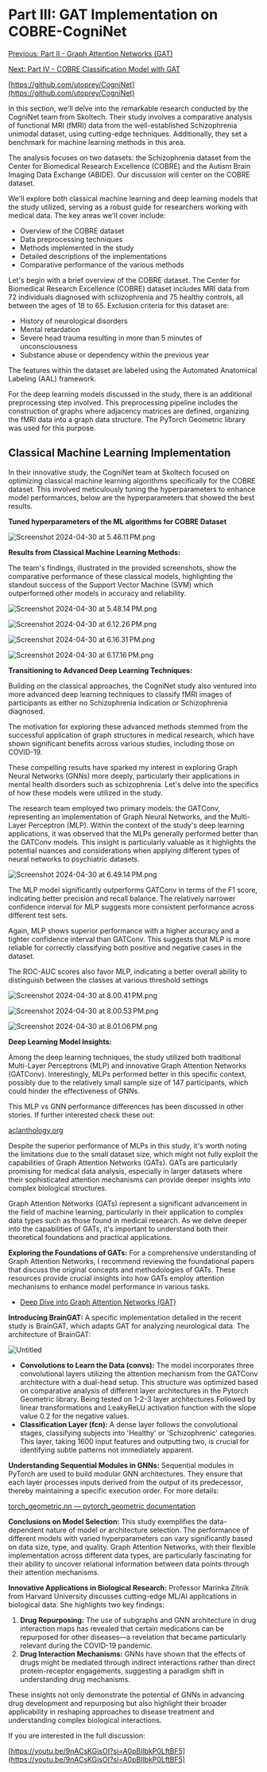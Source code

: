 # Part III: GAT Implementation on COBRE-CogniNet

[Previous: Part II - Graph Attention Networks (GAT)](/pages/part-ii-gat.md/)

[Next: Part IV - COBRE Classification Model with GAT](/pages/part-iv-classification-model.md/)


[https://github.com/utoprey/CogniNet](https://github.com/utoprey/CogniNet)

In this section, we'll delve into the remarkable research conducted by the CogniNet team from Skoltech. Their study involves a comparative analysis of functional MRI (fMRI) data from the well-established Schizophrenia unimodal dataset, using cutting-edge techniques. Additionally, they set a benchmark for machine learning methods in this area.

The analysis focuses on two datasets: the Schizophrenia dataset from the Center for Biomedical Research Excellence (COBRE) and the Autism Brain Imaging Data Exchange (ABIDE). Our discussion will center on the COBRE dataset.

We'll explore both classical machine learning and deep learning models that the study utilized, serving as a robust guide for researchers working with medical data. The key areas we'll cover include:

- Overview of the COBRE dataset
- Data preprocessing techniques
- Methods implemented in the study
- Detailed descriptions of the implementations
- Comparative performance of the various methods

Let's begin with a brief overview of the COBRE dataset. The Center for Biomedical Research Excellence (COBRE) dataset includes MRI data from 72 individuals diagnosed with schizophrenia and 75 healthy controls, all between the ages of 18 to 65. Exclusion criteria for this dataset are:

- History of neurological disorders
- Mental retardation
- Severe head trauma resulting in more than 5 minutes of unconsciousness
- Substance abuse or dependency within the previous year

The features within the dataset are labeled using the Automated Anatomical Labeling (AAL) framework.

For the deep learning models discussed in the study, there is an additional preprocessing step involved. This preprocessing pipeline includes the construction of graphs where adjacency matrices are defined, organizing the fMRI data into a graph data structure. The PyTorch Geometric library was used for this purpose.

## Classical Machine Learning Implementation

In their innovative study, the CogniNet team at Skoltech focused on optimizing classical machine learning algorithms specifically for the COBRE dataset. This involved meticulously tuning the hyperparameters to enhance model performances, below are the hyperparameters that showed the best results.

**Tuned hyperparameters of the ML algorithms for COBRE Dataset**

![Screenshot 2024-04-30 at 5.46.11 PM.png](Part-III%20GAT%20Implementation%20on%20COBRE-%20CogniNet%20d4692377292e49b79256bddca71d7455/99f26bee-f6ac-4d47-8663-76f44dca511e.png)

**Results from Classical Machine Learning Methods:**

The team's findings, illustrated in the provided screenshots, show the comparative performance of these classical models, highlighting the standout success of the Support Vector Machine (SVM) which outperformed other models in accuracy and reliability.

![Screenshot 2024-04-30 at 5.48.14 PM.png](Part-III%20GAT%20Implementation%20on%20COBRE-%20CogniNet%20d4692377292e49b79256bddca71d7455/Screenshot_2024-04-30_at_5.48.14_PM.png)

![Screenshot 2024-04-30 at 6.12.26 PM.png](Part-III%20GAT%20Implementation%20on%20COBRE-%20CogniNet%20d4692377292e49b79256bddca71d7455/Screenshot_2024-04-30_at_6.12.26_PM.png)

![Screenshot 2024-04-30 at 6.16.31 PM.png](Part-III%20GAT%20Implementation%20on%20COBRE-%20CogniNet%20d4692377292e49b79256bddca71d7455/c7250db2-987b-49c6-8353-c9d2e4ad6d38.png)

![Screenshot 2024-04-30 at 6.17.16 PM.png](Part-III%20GAT%20Implementation%20on%20COBRE-%20CogniNet%20d4692377292e49b79256bddca71d7455/Screenshot_2024-04-30_at_6.17.16_PM.png)

**Transitioning to Advanced Deep Learning Techniques:**

Building on the classical approaches, the CogniNet study also ventured into more advanced deep learning techniques to classify fMRI images of participants as either no Schizophrenia indication or Schizophrenia diagnosed.

The motivation for exploring these advanced methods stemmed from the successful application of graph structures in medical research, which have shown significant benefits across various studies, including those on COVID-19.

These compelling results have sparked my interest in exploring Graph Neural Networks (GNNs) more deeply, particularly their applications in mental health disorders such as schizophrenia. Let's delve into the specifics of how these models were utilized in the study.

The research team employed two primary models: the GATConv, representing an implementation of Graph Neural Networks, and the Multi-Layer Perceptron (MLP). Within the context of the study's deep learning applications, it was observed that the MLPs generally performed better than the GATConv models. This insight is particularly valuable as it highlights the potential nuances and considerations when applying different types of neural networks to psychiatric datasets.

![Screenshot 2024-04-30 at 6.49.14 PM.png](Part-III%20GAT%20Implementation%20on%20COBRE-%20CogniNet%20d4692377292e49b79256bddca71d7455/Screenshot_2024-04-30_at_6.49.14_PM.png)

The MLP model significantly outperforms GATConv in terms of the F1 score, indicating better precision and recall balance. The relatively narrower confidence interval for MLP suggests more consistent performance across different test sets.

Again, MLP shows superior performance with a higher accuracy and a tighter confidence interval than GATConv. This suggests that MLP is more reliable for correctly classifying both positive and negative cases in the dataset.

The ROC-AUC scores also favor MLP, indicating a better overall ability to distinguish between the classes at various threshold settings

![Screenshot 2024-04-30 at 8.00.41 PM.png](Part-III%20GAT%20Implementation%20on%20COBRE-%20CogniNet%20d4692377292e49b79256bddca71d7455/Screenshot_2024-04-30_at_8.00.41_PM.png)

![Screenshot 2024-04-30 at 8.00.53 PM.png](Part-III%20GAT%20Implementation%20on%20COBRE-%20CogniNet%20d4692377292e49b79256bddca71d7455/Screenshot_2024-04-30_at_8.00.53_PM.png)

![Screenshot 2024-04-30 at 8.01.06 PM.png](Part-III%20GAT%20Implementation%20on%20COBRE-%20CogniNet%20d4692377292e49b79256bddca71d7455/Screenshot_2024-04-30_at_8.01.06_PM.png)

**Deep Learning Model Insights:**

Among the deep learning techniques, the study utilized both traditional Multi-Layer Perceptrons (MLP) and innovative Graph Attention Networks (GATConv). Interestingly, MLPs performed better in this specific context, possibly due to the relatively small sample size of 147 participants, which could hinder the effectiveness of GNNs.

This MLP vs GNN performance differences has been discussed in other stories. If further interested check these out:

[](https://www.sciencedirect.com/science/article/pii/S0893608023006020)

[aclanthology.org](https://aclanthology.org/2023.acl-long.597.pdf)

Despite the superior performance of MLPs in this study, it's worth noting the limitations due to the small dataset size, which might not fully exploit the capabilities of Graph Attention Networks (GATs). GATs are particularly promising for medical data analysis, especially in larger datasets where their sophisticated attention mechanisms can provide deeper insights into complex biological structures.

Graph Attention Networks (GATs) represent a significant advancement in the field of machine learning, particularly in their application to complex data types such as those found in medical research. As we delve deeper into the capabilities of GATs, it's important to understand both their theoretical foundations and practical applications.

**Exploring the Foundations of GATs:**
For a comprehensive understanding of Graph Attention Networks, I recommend reviewing the foundational papers that discuss the original concepts and methodologies of GATs. These resources provide crucial insights into how GATs employ attention mechanisms to enhance model performance in various tasks.

- [Deep Dive into Graph Attention Networks (GAT)](https://www.notion.so/Part-II-Graph-Attention-Networks-GAT-303766cead4c4b74a4e3d3f70f591f5b?pvs=21)

**Introducing BrainGAT:**
A specific implementation detailed in the recent study is BrainGAT, which adapts GAT for analyzing neurological data. The architecture of BrainGAT:

![Untitled](Part-III%20GAT%20Implementation%20on%20COBRE-%20CogniNet%20d4692377292e49b79256bddca71d7455/Untitled.png)

- **Convolutions to Learn the Data (convs):** The model incorporates three convolutional layers utilizing the attention mechanism from the GATConv architecture with a dual-head setup. This structure was optimized based on comparative analysis of different layer architectures in the Pytorch Geometric library. Being tested on 1-2-3 layer architectures.Followed by linear transformations and LeakyReLU activation function with the slope value 0.2 for the negative values.
- **Classification Layer (fcn):** A dense layer follows the convolutional stages, classifying subjects into 'Healthy' or 'Schizophrenic' categories. This layer, taking 1600 input features and outputting two, is crucial for identifying subtle patterns not immediately apparent.

**Understanding Sequential Modules in GNNs:**
Sequential modules in PyTorch are used to build modular GNN architectures. They ensure that each layer processes inputs derived from the output of its predecessor, thereby maintaining a specific execution order. For more details:

[torch_geometric.nn — pytorch_geometric documentation](https://pytorch-geometric.readthedocs.io/en/latest/modules/nn.html)

**Conclusions on Model Selection:**
This study exemplifies the data-dependent nature of model or architecture selection. The performance of different models with varied hyperparameters can vary significantly based on data size, type, and quality. Graph Attention Networks, with their flexible implementation across different data types, are particularly fascinating for their ability to uncover relational information between data points through their attention mechanisms.

**Innovative Applications in Biological Research:**
Professor Marinka Zitnik from Harvard University discusses cutting-edge ML/AI applications in biological data. She highlights two key findings:

1. **Drug Repurposing:** The use of subgraphs and GNN architecture in drug interaction maps has revealed that certain medications can be repurposed for other diseases—a revelation that became particularly relevant during the COVID-19 pandemic.
2. **Drug Interaction Mechanisms:** GNNs have shown that the effects of drugs might be mediated through indirect interactions rather than direct protein-receptor engagements, suggesting a paradigm shift in understanding drug mechanisms.

These insights not only demonstrate the potential of GNNs in advancing drug development and repurposing but also highlight their broader applicability in reshaping approaches to disease treatment and understanding complex biological interactions.

If you are interested in the full discussion:

[https://youtu.be/9nACsKGisOI?si=A0pBIlbkP0LftBF5](https://youtu.be/9nACsKGisOI?si=A0pBIlbkP0LftBF5)
